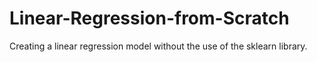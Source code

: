 # Linear-Regression-from-Scratch
Creating a linear regression model without the use of the sklearn library.
